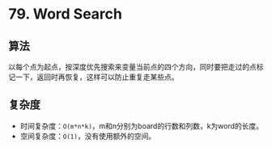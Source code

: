 # 79. Word Search
## 算法
以每个点为起点，按深度优先搜索来变量当前点的四个方向，同时要把走过的点标记一下，返回时再恢复，这样可以防止重复走某些点。

## 复杂度
- 时间复杂度：`O(m*n*k)`，m和n分别为board的行数和列数，k为word的长度。
- 空间复杂度：`O(1)`，没有使用额外的空间。
